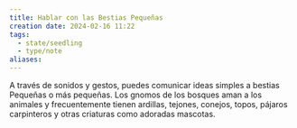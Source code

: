 ```yaml
---
title: Hablar con las Bestias Pequeñas
creation date: 2024-02-16 11:22
tags:
  - state/seedling
  - type/note
aliases:
---
```

A través de sonidos y gestos, puedes comunicar ideas simples a bestias Pequeñas o más pequeñas. Los gnomos de los bosques aman a los animales y frecuentemente tienen ardillas, tejones, conejos, topos, pájaros carpinteros y otras criaturas como adoradas mascotas.
